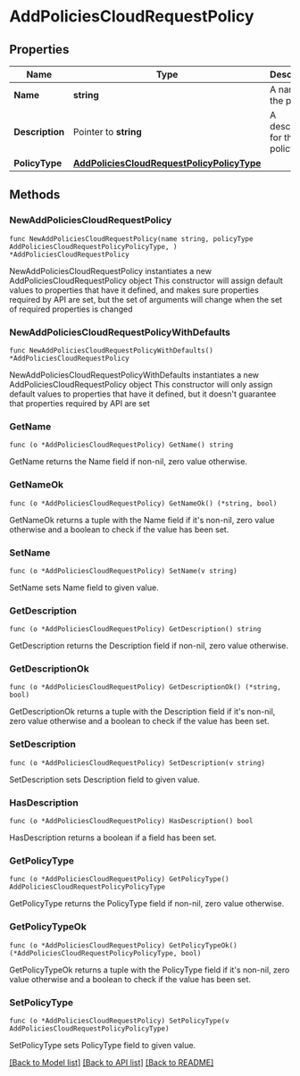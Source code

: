 # AddPoliciesCloudRequestPolicy

## Properties

Name | Type | Description | Notes
------------ | ------------- | ------------- | -------------
**Name** | **string** | A name for the policy | 
**Description** | Pointer to **string** | A description for the policy | [optional] 
**PolicyType** | [**AddPoliciesCloudRequestPolicyPolicyType**](AddPoliciesCloudRequestPolicyPolicyType.md) |  | 

## Methods

### NewAddPoliciesCloudRequestPolicy

`func NewAddPoliciesCloudRequestPolicy(name string, policyType AddPoliciesCloudRequestPolicyPolicyType, ) *AddPoliciesCloudRequestPolicy`

NewAddPoliciesCloudRequestPolicy instantiates a new AddPoliciesCloudRequestPolicy object
This constructor will assign default values to properties that have it defined,
and makes sure properties required by API are set, but the set of arguments
will change when the set of required properties is changed

### NewAddPoliciesCloudRequestPolicyWithDefaults

`func NewAddPoliciesCloudRequestPolicyWithDefaults() *AddPoliciesCloudRequestPolicy`

NewAddPoliciesCloudRequestPolicyWithDefaults instantiates a new AddPoliciesCloudRequestPolicy object
This constructor will only assign default values to properties that have it defined,
but it doesn't guarantee that properties required by API are set

### GetName

`func (o *AddPoliciesCloudRequestPolicy) GetName() string`

GetName returns the Name field if non-nil, zero value otherwise.

### GetNameOk

`func (o *AddPoliciesCloudRequestPolicy) GetNameOk() (*string, bool)`

GetNameOk returns a tuple with the Name field if it's non-nil, zero value otherwise
and a boolean to check if the value has been set.

### SetName

`func (o *AddPoliciesCloudRequestPolicy) SetName(v string)`

SetName sets Name field to given value.


### GetDescription

`func (o *AddPoliciesCloudRequestPolicy) GetDescription() string`

GetDescription returns the Description field if non-nil, zero value otherwise.

### GetDescriptionOk

`func (o *AddPoliciesCloudRequestPolicy) GetDescriptionOk() (*string, bool)`

GetDescriptionOk returns a tuple with the Description field if it's non-nil, zero value otherwise
and a boolean to check if the value has been set.

### SetDescription

`func (o *AddPoliciesCloudRequestPolicy) SetDescription(v string)`

SetDescription sets Description field to given value.

### HasDescription

`func (o *AddPoliciesCloudRequestPolicy) HasDescription() bool`

HasDescription returns a boolean if a field has been set.

### GetPolicyType

`func (o *AddPoliciesCloudRequestPolicy) GetPolicyType() AddPoliciesCloudRequestPolicyPolicyType`

GetPolicyType returns the PolicyType field if non-nil, zero value otherwise.

### GetPolicyTypeOk

`func (o *AddPoliciesCloudRequestPolicy) GetPolicyTypeOk() (*AddPoliciesCloudRequestPolicyPolicyType, bool)`

GetPolicyTypeOk returns a tuple with the PolicyType field if it's non-nil, zero value otherwise
and a boolean to check if the value has been set.

### SetPolicyType

`func (o *AddPoliciesCloudRequestPolicy) SetPolicyType(v AddPoliciesCloudRequestPolicyPolicyType)`

SetPolicyType sets PolicyType field to given value.



[[Back to Model list]](../README.md#documentation-for-models) [[Back to API list]](../README.md#documentation-for-api-endpoints) [[Back to README]](../README.md)


